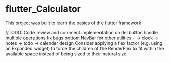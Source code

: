 # flutter_Calculator
 This project was built to learn the basics of the flutter framework

//TODO: 
    Code review and comment
    implementation on del button
    handle multiple operations
    fix bugs
    bottom NavBar for other utilities -
        -> clock
        -> notes
        -> todo
        -> calender
    design
    Consider applying a flex factor (e.g. using an Expanded widget)
        to force the children of the RenderFlex to fit within the
        available space instead of being sized to their natural size.

